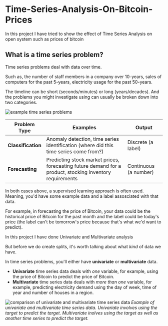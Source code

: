 # Time-Series-Analysis-On-Bitcoin-Prices
In this project I have tried to show the effect of Time Series Analysis on open system such as prices of bitcoin 
## What is a time series problem?

Time series problems deal with data over time.

Such as, the number of staff members in a company over 10-years, sales of computers for the past 5-years, electricity usage for the past 50-years.

The timeline can be short (seconds/minutes) or long (years/decades). And the problems you might investigate using can usually be broken down into two categories.

![example time series problems](https://raw.githubusercontent.com/mrdbourke/tensorflow-deep-learning/main/images/10-example-time-series-problems.png)

| Problem Type | Examples | Output |
| ----- | ----- | ----- |
| **Classification** | Anomaly detection, time series identification (where did this time series come from?) | Discrete (a label) |
| **Forecasting** | Predicting stock market prices, forecasting future demand for a product, stocking inventory requirements | Continuous (a number) |

In both cases above, a supervised learning approach is often used. Meaning, you'd have some example data and a label assosciated with that data.

For example, in forecasting the price of Bitcoin, your data could be the historical price of Bitcoin for the past month and the label could be today's price (the label can't be tomorrow's price because that's what we'd want to predict).

In this project I have done Univariate and Multivariate analysis

But before we do create splits, it's worth talking about what *kind* of data we have.

In time series problems, you'll either have **univariate** or **multivariate** data.


* **Univariate** time series data deals with *one* variable, for example, using the price of Bitcoin to predict the price of Bitcoin.
* **Multivariate** time series data deals with *more than one* variable, for example, predicting electricity demand using the day of week, time of year and number of houses in a region.

![comparison of univariate and multivariate time series data](https://raw.githubusercontent.com/mrdbourke/tensorflow-deep-learning/main/images/10-univariate-and-multivariate-time-series-data.png)
*Example of univariate and multivariate time series data. Univariate involves using the target to predict the target. Multivariate inolves using the target as well as another time series to predict the target.*
